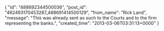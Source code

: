  {
   "id": "488692344500036",
   "post_id": "462493170453287_488691414500129",
   "from_name": "Rick Land",
   "message": "This was already sent as such to the Courts and to the firm representing the banks.",
   "created_time": "2013-03-06T03:31:13+0000"
 }
